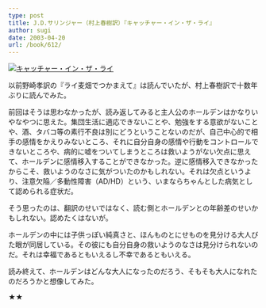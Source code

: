```yaml
---
type: post
title: J.D.サリンジャー（村上春樹訳）『キャッチャー・イン・ザ・ライ』
author: sugi
date: 2003-04-20
url: /book/612/
---
```

<a href="http://www.amazon.co.jp/exec/obidos/ASIN/4560047642/chezsugi-22/ref=nosim/" onclick="_gaq.push(['_trackEvent', 'outbound-article', 'http://www.amazon.co.jp/exec/obidos/ASIN/4560047642/chezsugi-22/ref=nosim/', '']);" name="amazletlink" target="_blank"><img src="http://i0.wp.com/ec2.images-amazon.com/images/I/41ZT54R1J8L.SL160.jpg?w=660" alt="キャッチャー・イン・ザ・ライ" class="alignleft" data-recalc-dims="1" /></a>

以前野崎孝訳の『ライ麦畑でつかまえて』は読んでいたが、村上春樹訳で十数年ぶりに読んでみた。

前回はそうは思わなかったが、読み返してみると主人公のホールデンはかなりいやなやつに思えた。集団生活に適応できないことや、勉強をする意欲がないことや、酒、タバコ等の素行不良は別にどうということないのだが、自己中心的で相手の感情をかえりみないところ、それに自分自身の感情や行動をコントロールできないところや、病的に嘘をついてしまうところは救いようがない欠点に思えて、ホールデンに感情移入することができなかった。逆に感情移入できなかったからこそ、救いようのなさに気がついたのかもしれない。それは欠点というより、注意欠陥／多動性障害（AD/HD）という、いまならちゃんとした病気として認められる症状だ。

そう思ったのは、翻訳のせいではなく、読む側とホールデンとの年齢差のせいかもしれない。認めたくはないが。

ホールデンの中には子供っぽい純真さと、ほんものとにせものを見分ける大人びた眼が同居している。その彼にも自分自身の救いようのなさは見分けられないのだ。それは幸福であるともいえるし不幸であるともいえる。

読み終えて、ホールデンはどんな大人になったのだろう、そもそも大人になれたのだろうかと想像してみた。

★★

